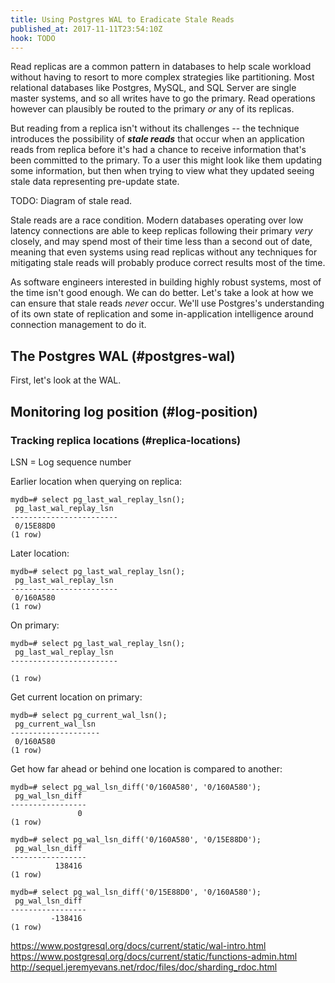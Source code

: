 ```yaml
---
title: Using Postgres WAL to Eradicate Stale Reads
published_at: 2017-11-11T23:54:10Z
hook: TODO
---
```


Read replicas are a common pattern in databases to help
scale workload without having to resort to more complex
strategies like partitioning. Most relational databases
like Postgres, MySQL, and SQL Server are single master
systems, and so all writes have to go the primary. Read
operations however can plausibly be routed to the primary
_or_ any of its replicas.

But reading from a replica isn't without its challenges --
the technique introduces the possibility of ***stale
reads*** that occur when an application reads from replica
before it's had a chance to receive information that's been
committed to the primary. To a user this might look like
them updating some information, but then when trying to
view what they updated seeing stale data representing
pre-update state.

TODO: Diagram of stale read.

Stale reads are a race condition. Modern databases
operating over low latency connections are able to keep
replicas following their primary _very_ closely, and may
spend most of their time less than a second out of date,
meaning that even systems using read replicas without any
techniques for mitigating stale reads will probably produce
correct results most of the time.

As software engineers interested in building highly robust
systems, most of the time isn't good enough. We can do
better. Let's take a look at how we can ensure that stale
reads _never_ occur. We'll use Postgres's understanding of
its own state of replication and some in-application
intelligence around connection management to do it.

## The Postgres WAL (#postgres-wal)

First, let's look at the WAL.

## Monitoring log position (#log-position)

### Tracking replica locations (#replica-locations)

LSN = Log sequence number

Earlier location when querying on replica:

```
mydb=# select pg_last_wal_replay_lsn();
 pg_last_wal_replay_lsn
------------------------
 0/15E88D0
(1 row)
```

Later location:

```
mydb=# select pg_last_wal_replay_lsn();
 pg_last_wal_replay_lsn
------------------------
 0/160A580
(1 row)
```

On primary:

```
mydb=# select pg_last_wal_replay_lsn();
 pg_last_wal_replay_lsn
------------------------

(1 row)
```

Get current location on primary:

```
mydb=# select pg_current_wal_lsn();
 pg_current_wal_lsn
--------------------
 0/160A580
(1 row)
```

Get how far ahead or behind one location is compared to another:

```
mydb=# select pg_wal_lsn_diff('0/160A580', '0/160A580');
 pg_wal_lsn_diff
-----------------
               0
(1 row)

mydb=# select pg_wal_lsn_diff('0/160A580', '0/15E88D0');
 pg_wal_lsn_diff
-----------------
          138416
(1 row)

mydb=# select pg_wal_lsn_diff('0/15E88D0', '0/160A580');
 pg_wal_lsn_diff
-----------------
         -138416
(1 row)

```

https://www.postgresql.org/docs/current/static/wal-intro.html
https://www.postgresql.org/docs/current/static/functions-admin.html
http://sequel.jeremyevans.net/rdoc/files/doc/sharding_rdoc.html
